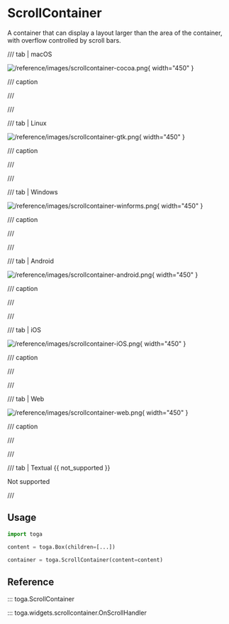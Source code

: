 # ScrollContainer

A container that can display a layout larger than the area of the container, with overflow controlled by scroll bars.

/// tab | macOS

![/reference/images/scrollcontainer-cocoa.png](/reference/images/scrollcontainer-cocoa.png){ width="450" }

/// caption

///

<!-- TODO: Update alt text -->

///

/// tab | Linux

![/reference/images/scrollcontainer-gtk.png](/reference/images/scrollcontainer-gtk.png){ width="450" }

/// caption

///

<!-- TODO: Update alt text -->

///

/// tab | Windows

![/reference/images/scrollcontainer-winforms.png](/reference/images/scrollcontainer-winforms.png){ width="450" }

/// caption

///

<!-- TODO: Update alt text -->

///

/// tab | Android

![/reference/images/scrollcontainer-android.png](/reference/images/scrollcontainer-android.png){ width="450" }

/// caption

///

<!-- TODO: Update alt text -->

///

/// tab | iOS

![/reference/images/scrollcontainer-iOS.png](/reference/images/scrollcontainer-iOS.png){ width="450" }

/// caption

///

<!-- TODO: Update alt text -->

///

/// tab | Web

![/reference/images/scrollcontainer-web.png](/reference/images/scrollcontainer-web.png){ width="450" }

/// caption

///

<!-- TODO: Update alt text -->

///

/// tab | Textual {{ not_supported }}

Not supported

///

## Usage

```python
import toga

content = toga.Box(children=[...])

container = toga.ScrollContainer(content=content)
```

## Reference

::: toga.ScrollContainer

::: toga.widgets.scrollcontainer.OnScrollHandler
